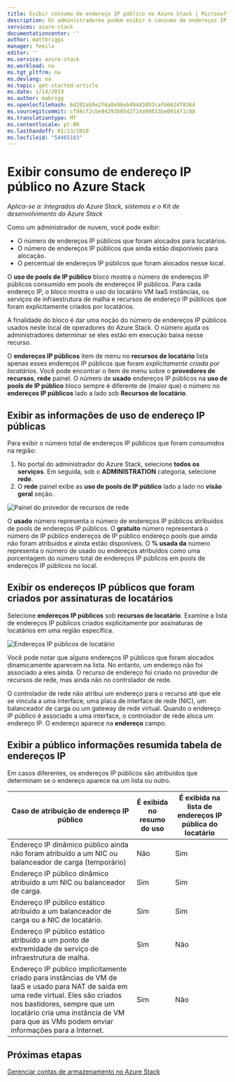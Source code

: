 ```yaml
---
title: Exibir consumo de endereço IP público no Azure Stack | Microsoft Docs
description: Os administradores podem exibir o consumo de endereços IP públicos em uma região
services: azure-stack
documentationcenter: ''
author: mattbriggs
manager: femila
editor: ''
ms.service: azure-stack
ms.workload: na
ms.tgt_pltfrm: na
ms.devlang: na
ms.topic: get-started-article
ms.date: 1/14/2019
ms.author: mabrigg
ms.openlocfilehash: 6d202ab9e2f6a8e96eb494d3d93caf66624f8364
ms.sourcegitcommit: cf88cf2cbe94293b0542714a98833be001471c08
ms.translationtype: MT
ms.contentlocale: pt-BR
ms.lasthandoff: 01/23/2019
ms.locfileid: "54465183"
---
```

# <a name="view-public-ip-address-consumption-in-azure-stack"></a>Exibir consumo de endereço IP público no Azure Stack

*Aplica-se a: Integrados do Azure Stack, sistemas e o Kit de desenvolvimento do Azure Stack*

Como um administrador de nuvem, você pode exibir:
 - O número de endereços IP públicos que foram alocados para locatários.
 - O número de endereços IP públicos que ainda estão disponíveis para alocação.
 - O percentual de endereços IP públicos que foram alocados nesse local.

O **uso de pools de IP público** bloco mostra o número de endereços IP públicos consumido em pools de endereços IP públicos. Para cada endereço IP, o bloco mostra o uso do locatário VM IaaS instâncias, os serviços de infraestrutura de malha e recursos de endereço IP públicos que foram explicitamente criados por locatários.

A finalidade do bloco é dar uma noção do número de endereços IP públicos usados neste local de operadores do Azure Stack. O número ajuda os administradores determinar se eles estão em execução baixa nesse recurso.

O **endereços IP públicos** item de menu no **recursos de locatário** lista apenas esses endereços IP públicos que foram *explicitamente criada por locatários*. Você pode encontrar o item de menu sobre o **provedores de recursos**, **rede** painel. O número de **usado** endereços IP públicos na **uso de pools de IP público** bloco sempre é diferente de (maior que) o número no **endereços IP públicos** lado a lado sob  **Recursos de locatário**.

## <a name="view-the-public-ip-address-usage-information"></a>Exibir as informações de uso de endereço IP públicas

Para exibir o número total de endereços IP públicos que foram consumidos na região:

1. No portal do administrador do Azure Stack, selecione **todos os serviços**. Em seguida, sob o **ADMINISTRATION** categoria, selecione **rede**.
1. O **rede** painel exibe as **uso de pools de IP público** lado a lado no **visão geral** seção.

![Painel do provedor de recursos de rede](media/azure-stack-viewing-public-ip-address-consumption/image01.png)

O **usado** número representa o número de endereços IP públicos atribuídos de pools de endereços IP públicos. O **gratuito** número representará o número de IP público endereços de IP público endereço pools que ainda não foram atribuídos e ainda estão disponíveis. O **% usada da** número representa o número de usado ou endereços atribuídos como uma porcentagem do número total de endereços IP públicos em pools de endereços IP públicos no local.

## <a name="view-the-public-ip-addresses-that-were-created-by-tenant-subscriptions"></a>Exibir os endereços IP públicos que foram criados por assinaturas de locatários

Selecione **endereços IP públicos** sob **recursos de locatário**. Examine a lista de endereços IP públicos criados explicitamente por assinaturas de locatários em uma região específica.

![Endereços IP públicos de locatário](media/azure-stack-viewing-public-ip-address-consumption/image02.png)

Você pode notar que alguns endereços IP públicos que foram alocados dinamicamente aparecem na lista. No entanto, um endereço não foi associado a eles ainda. O recurso de endereço foi criado no provedor de recursos de rede, mas ainda não no controlador de rede.

O controlador de rede não atribui um endereço para o recurso até que ele se vincula a uma interface, uma placa de interface de rede (NIC), um balanceador de carga ou um gateway de rede virtual. Quando o endereço IP público é associado a uma interface, o controlador de rede aloca um endereço IP. O endereço aparece na **endereço** campo.

## <a name="view-the-public-ip-address-information-summary-table"></a>Exibir a público informações resumida tabela de endereços IP

Em casos diferentes, os endereços IP públicos são atribuídos que determinam se o endereço aparece na um lista ou outro.

| **Caso de atribuição de endereço IP público** | **É exibida no resumo do uso** | **É exibida na lista de endereços IP pública do locatário** |
| --- | --- | --- |
| Endereço IP dinâmico público ainda não foram atribuído a um NIC ou balanceador de carga (temporário) |Não  |Sim |
| Endereço IP público dinâmico atribuído a um NIC ou balanceador de carga. |Sim |Sim |
| Endereço IP público estático atribuído a um balanceador de carga ou a NIC de locatário. |Sim |Sim |
| Endereço IP público estático atribuído a um ponto de extremidade de serviço de infraestrutura de malha. |Sim |Não  |
| Endereço IP público implicitamente criado para instâncias de VM de IaaS e usado para NAT de saída em uma rede virtual. Eles são criados nos bastidores, sempre que um locatário cria uma instância de VM para que as VMs podem enviar informações para a Internet. |Sim |Não  |

## <a name="next-steps"></a>Próximas etapas

[Gerenciar contas de armazenamento no Azure Stack](azure-stack-manage-storage-accounts.md)